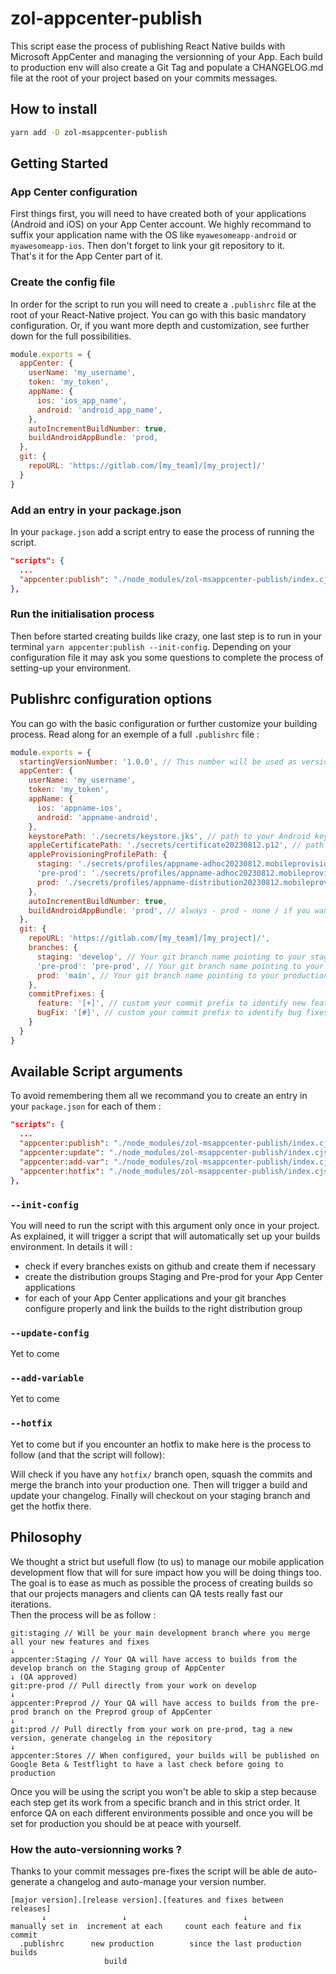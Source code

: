# zol-appcenter-publish

This script ease the process of publishing React Native builds with Microsoft AppCenter and managing the versionning of your App. Each build to production env will also create a Git Tag and populate a CHANGELOG.md file at the root of your project based on your commits messages.

## How to install

```bash
yarn add -D zol-msappcenter-publish
```

## Getting Started

### App Center configuration

First things first, you will need to have created both of your applications (Android and iOS) on your App Center account. We highly recommand to suffix your application name with the OS like `myawesomeapp-android` or `myawesomeapp-ios`. Then don't forget to link your git repository to it.  
That's it for the App Center part of it.

### Create the config file

In order for the script to run you will need to create a `.publishrc` file at the root of your React-Native project. You can go with this basic mandatory configuration. Or, if you want more depth and customization, see further down for the full possibilities.

```javascript
module.exports = {
  appCenter: {
    userName: 'my_username',
    token: 'my_token',
    appName: {
      ios: 'ios_app_name',
      android: 'android_app_name',
    },
    autoIncrementBuildNumber: true,
    buildAndroidAppBundle: 'prod,
  },
  git: {
    repoURL: 'https://gitlab.com/[my_team]/[my_project]/'
  }
}
```

### Add an entry in your package.json

In your `package.json` add a script entry to ease the process of running the script.

```JSON
"scripts": {
  ...
  "appcenter:publish": "./node_modules/zol-msappcenter-publish/index.cjs"
},
```

### Run the initialisation process

Then before started creating builds like crazy, one last step is to run in your terminal `yarn appcenter:publish --init-config`. Depending on your configuration file it may ask you some questions to complete the process of setting-up your environment.  

## Publishrc configuration options

You can go with the basic configuration or further customize your building process. Read along for an exemple of a full `.publishrc` file :

```javascript
module.exports = {
  startingVersionNumber: '1.0.0', // This number will be used as versionning starting point
  appCenter: {
    userName: 'my_username',
    token: 'my_token',
    appName: {
      ios: 'appname-ios',
      android: 'appname-android',
    },
    keystorePath: './secrets/keystore.jks', // path to your Android keystore file
    appleCertificatePath: './secrets/certificate20230812.p12', // path to your Apple Certificate
    appleProvisioningProfilePath: {
      staging: './secrets/profiles/appname-adhoc20230812.mobileprovision',
      'pre-prod': './secrets/profiles/appname-adhoc20230812.mobileprovision',
      prod: './secrets/profiles/appname-distribution20230812.mobileprovision'
    },
    autoIncrementBuildNumber: true,
    buildAndroidAppBundle: 'prod', // always - prod - none / if you want App Center to build an App Bundle instead of an .apk
  },
  git: {
    repoURL: 'https://gitlab.com/[my_team]/[my_project]/',
    branches: {
      staging: 'develop', // Your git branch name pointing to your staging env
      'pre-prod': 'pre-prod', // Your git branch name pointing to your pre-production env
      prod: 'main', // Your git branch name pointing to your production env
    },
    commitPrefixes: {
      feature: '[+]', // custom your commit prefix to identify new feature in changelog
      bugFix: '[#]', // custom your commit prefix to identify bug fixes in changelog
    }
  }
}
```

## Available Script arguments

To avoid remembering them all we recommand you to create an entry in your `package.json` for each of them : 
```json
"scripts": {
  ...
  "appcenter:publish": "./node_modules/zol-msappcenter-publish/index.cjs",
  "appcenter:update": "./node_modules/zol-msappcenter-publish/index.cjs --update-config",
  "appcenter:add-var": "./node_modules/zol-msappcenter-publish/index.cjs --add-variable",
  "appcenter:hotfix": "./node_modules/zol-msappcenter-publish/index.cjs --hotfix"
},
```

### `--init-config`

You will need to run the script with this argument only once in your project. As explained, it will trigger a script that will automatically set up your builds environment. In details it will : 
- check if every branches exists on github and create them if necessary
- create the distribution groups Staging and Pre-prod for your App Center applications
- for each of your App Center applications and your git branches configure properly and link the builds to the right distribution group

### `--update-config`

Yet to come

### `--add-variable`

Yet to come

### `--hotfix`

Yet to come but if you encounter an hotfix to make here is the process to follow (and that the script will follow):

Will check if you have any `hotfix/` branch open, squash the commits and merge the branch into your production one. Then will trigger a build and update your changelog. Finally will checkout on your staging branch and get the hotfix there.

## Philosophy

We thought a strict but usefull flow (to us) to manage our mobile application development flow that will for sure impact how you will be doing things too. The goal is to ease as much as possible the process of creating builds so that our projects managers and clients can QA tests really fast our iterations.  
Then the process will be as follow : 

```
git:staging // Will be your main development branch where you merge all your new features and fixes
↓
appcenter:Staging // Your QA will have access to builds from the develop branch on the Staging group of AppCenter
↓ (QA approved)
git:pre-prod // Pull directly from your work on develop
↓
appcenter:Preprod // Your QA will have access to builds from the pre-prod branch on the Preprod group of AppCenter
↓
git:prod // Pull directly from your work on pre-prod, tag a new version, generate changelog in the repository
↓
appcenter:Stores // When configured, your builds will be published on Google Beta & Testflight to have a last check before going to production
```
Once you will be using the script you won't be able to skip a step because each step get its work from a specific branch and in this strict order. It enforce QA on each different environments possible and once you will be set for production you should be at peace with yourself.

### How the auto-versionning works ?

Thanks to your commit messages pre-fixes the script will be able de auto-generate a changelog and auto-manage your version number. 
```
[major version].[release version].[features and fixes between releases]
       ↓                 ↓                          ↓
manually set in  increment at each     count each feature and fix commit
  .publishrc      new production        since the last production builds
                     build
```
